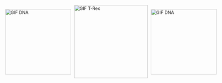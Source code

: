 <div style="display: flex; justify-content: center; align-items: center; gap: 10px;">
  <img src="https://i.giphy.com/media/v1.Y2lkPTc5MGI3NjExZjlvc3RoeHd1aHVoc3h6aGZvNDgyb3ZxNDE2ZHJiZmJvNGtuZmc5NCZlcD12MV9pbnRlcm5hbF9naWZfYnlfaWQmY3Q9cw/WmunPY9JAIwfobtjgs/giphy.gif" height="210" style="flex: 1;" alt="GIF DNA">
  <img src="https://media.giphy.com/media/2zcpTzSZGQrDgX6Gc2/giphy.gif?cid=ecf05e47nhud3oluner6olkaufbg45e76z33quxdrnaeuy0w&ep=v1_gifs_related&rid=giphy.gif&ct=g" height="235" style="flex: 3;" alt="GIF T-Rex">
  <img src="https://i.giphy.com/media/v1.Y2lkPTc5MGI3NjExZjlvc3RoeHd1aHVoc3h6aGZvNDgyb3ZxNDE2ZHJiZmJvNGtuZmc5NCZlcD12MV9pbnRlcm5hbF9naWZfYnlfaWQmY3Q9cw/WmunPY9JAIwfobtjgs/giphy.gif" height="210" style="flex: 1;" alt="GIF DNA">
</div>

<div style="display: flex; justify-content: center; align-items: center; height: 100vh;">
  <p id="animated-text" style="font-family: 'Courier New', Courier, monospace; font-size: 24px; white-space: nowrap; overflow: hidden; border-right: 4px solid; width: 0; animation: typing 3s steps(30, end), blink-caret 0.5s step-end infinite, fadeout 1s 5s forwards;"></p>
</div>

<style>
@keyframes typing {
  from { width: 0; }
  to { width: 100%; }
}

@keyframes blink-caret {
  from, to { border-color: transparent; }
  50% { border-color: black; }
}

@keyframes fadeout {
  from { opacity: 1; }
  to { opacity: 0; }
}

#animated-text::before {
  content: "hello! welcome to my profile";
}
</style>






